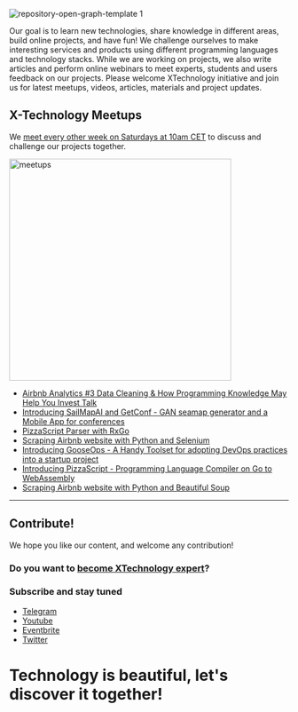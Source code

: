 ![repository-open-graph-template 1](https://user-images.githubusercontent.com/1259644/115153860-493a2880-a078-11eb-85c8-201b1512ee4b.png)

Our goal is to learn new technologies, share knowledge in different areas, build online projects, and have fun! We challenge ourselves to make interesting services and products using different programming languages and technology stacks. While we are working on projects, we also write articles and perform online webinars to meet experts, students and users feedback on our projects. Please welcome XTechnology initiative and join us for latest meetups, videos, articles, materials and project updates.

## X-Technology Meetups

We [meet every other week on Saturdays at 10am CET](https://www.eventbrite.co.uk/o/xtechnology-32181547901) to discuss and challenge our projects together.

<img width="400" alt="meetups" src="https://user-images.githubusercontent.com/1259644/115154277-4fc99f80-a07a-11eb-9070-e002050f498e.png">

- [Airbnb Analytics #3 Data Cleaning & How Programming Knowledge May Help You Invest Talk](https://www.eventbrite.co.uk/e/airbnb-analytics-3-data-cleaning-how-programming-helps-investing-talk-tickets-150721884213)
- [Introducing SailMapAI and GetConf - GAN seamap generator and a Mobile App for conferences](https://youtu.be/7jtzvDK2mKk)
- [PizzaScript Parser with RxGo](https://youtu.be/a3RvC2fvr_g)
- [Scraping Airbnb website with Python and Selenium](https://youtu.be/L8ooiuBnZ8M)
- [Introducing GooseOps - A Handy Toolset for adopting DevOps practices into a startup project](https://youtu.be/3ofIaeM4nls)
- [Introducing PizzaScript - Programming Language Compiler on Go to WebAssembly](https://youtu.be/V6naUYo1Wdk)
- [Scraping Airbnb website with Python and Beautiful Soup](https://youtu.be/B7uOXdHc8jc)

---

## Contribute!

We hope you like our content, and welcome any contribution!

### Do you want to [become XTechnology expert](https://forms.gle/8xc1j7cf8h3sEZ6W8)?

### Subscribe and stay tuned

- [Telegram](https://t.me/xtechn)
- [Youtube](https://www.youtube.com/channel/UCQZNnzybEi0vvNbeDB0qABQ)
- [Eventbrite](https://www.eventbrite.co.uk/o/xtechnology-32181547901)
- [Twitter](https://twitter.com/XTechnology5)

# Technology is beautiful, let's discover it together!
